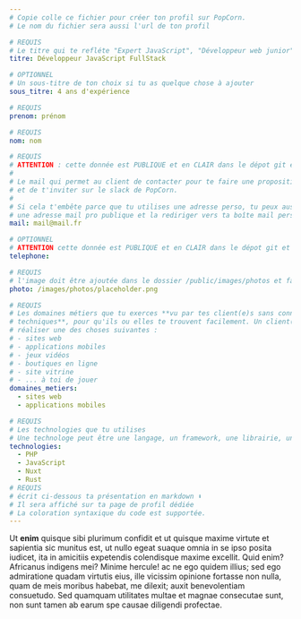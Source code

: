 ```yaml
---
# Copie colle ce fichier pour créer ton profil sur PopCorn.
# Le nom du fichier sera aussi l'url de ton profil

# REQUIS
# Le titre qui te refléte "Expert JavaScript", "Développeur web junior"
titre: Développeur JavaScript FullStack

# OPTIONNEL
# Un sous-titre de ton choix si tu as quelque chose à ajouter
sous_titre: 4 ans d'expérience

# REQUIS
prenom: prénom

# REQUIS
nom: nom

# REQUIS
# ATTENTION : cette donnée est PUBLIQUE et en CLAIR dans le dépot git et sur le site
#
# Le mail qui permet au client de contacter pour te faire une proposition de projet
# et de t'inviter sur le slack de PopCorn.
#
# Si cela t'embête parce que tu utilises une adresse perso, tu peux aussi te créer
# une adresse mail pro publique et la rediriger vers ta boîte mail perso
mail: mail@mail.fr

# OPTIONNEL
# ATTENTION cette donnée est PUBLIQUE et en CLAIR dans le dépot git et sur le site
telephone:

# REQUIS
# l'image doit être ajoutée dans le dossier /public/images/photos et faire moins de 100ko ! Sa hauteur affichée sur le site sera de 300px, elle s'adaptera comme elle peut au responsive avec du css.
photo: /images/photos/placeholder.png

# REQUIS
# Les domaines métiers que tu exerces **vu par tes client(e)s sans connaissances
# techniques**, pour qu'ils ou elles te trouvent facilement. Un client(e) veut par exemple
# réaliser une des choses suivantes :
# - sites web
# - applications mobiles
# - jeux vidéos
# - boutiques en ligne
# - site vitrine
# - ... à toi de jouer
domaines_metiers:
  - sites web
  - applications mobiles

# REQUIS
# Les technologies que tu utilises
# Une technologe peut être une langage, un framework, une librairie, un CMS ...
technologies:
  - PHP
  - JavaScript
  - Nuxt
  - Rust
# REQUIS
# écrit ci-dessous ta présentation en markdown ⬇️
# Il sera affiché sur ta page de profil dédiée
# La coloration syntaxique du code est supportée.
---
```


Ut **enim** quisque sibi plurimum confidit et ut quisque maxime virtute et sapientia sic munitus est, ut nullo egeat suaque omnia in se ipso posita iudicet, ita in amicitiis expetendis colendisque maxime excellit. Quid enim? Africanus indigens mei? Minime hercule! ac ne ego quidem illius; sed ego admiratione quadam virtutis eius, ille vicissim opinione fortasse non nulla, quam de meis moribus habebat, me dilexit; auxit benevolentiam consuetudo. Sed quamquam utilitates multae et magnae consecutae sunt, non sunt tamen ab earum spe causae diligendi profectae.
